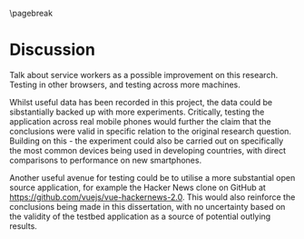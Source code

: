 \pagebreak

# Discussion

Talk about service workers as a possible improvement on this research.
Testing in other browsers, and testing across more machines.

Whilst useful data has been recorded in this project, the data could be
sibstantially backed up with more experiments. Critically, testing the
application across real mobile phones would further the claim that the
conclusions were valid in specific relation to the original research question.
Building on this - the experiment could also be carried out on specifically
the most common devices being used in developing countries, with direct
comparisons to performance on new smartphones.

Another useful avenue for testing could be to utilise a more substantial
open source application, for example the Hacker News clone on GitHub at
https://github.com/vuejs/vue-hackernews-2.0. This would also reinforce
the conclusions being made in this dissertation, with no uncertainty based
on the validity of the testbed application as a source of potential outlying
results.
